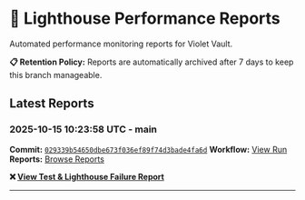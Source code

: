 # 🔦 Lighthouse Performance Reports

Automated performance monitoring reports for Violet Vault.

**📋 Retention Policy:** Reports are automatically archived after 7 days to keep this branch manageable.

## Latest Reports

### 2025-10-15 10:23:58 UTC - main

**Commit:** [`029339b54650dbe673f036ef89f74d3bade4fa6d`](https://github.com/thef4tdaddy/violet-vault/commit/029339b54650dbe673f036ef89f74d3bade4fa6d)
**Workflow:** [View Run](https://github.com/thef4tdaddy/violet-vault/actions/runs/18525673365)
**Reports:** [Browse Reports](https://github.com/thef4tdaddy/violet-vault/tree/lighthouse-reports/reports/main/2025-10-15_10-23-56)

**❌ [View Test & Lighthouse Failure Report](./reports/main/2025-10-15_10-23-56/test-and-lighthouse-failures.md)**


---

